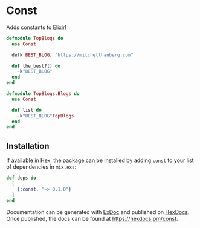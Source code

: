 # Const

Adds constants to Elixir!

```elixir
defmodule TopBlogs do
  use Const

  defk BEST_BLOG, "https://mitchellhanberg.com"

  def the_best?() do
    ~k"BEST_BLOG"
  end
end

defmodule TopBlogs.Blogs do
  use Const

  def list do
    ~k"BEST_BLOG"TopBlogs
  end
end
```

## Installation

If [available in Hex](https://hex.pm/docs/publish), the package can be installed
by adding `const` to your list of dependencies in `mix.exs`:

```elixir
def deps do
  [
    {:const, "~> 0.1.0"}
  ]
end
```

Documentation can be generated with [ExDoc](https://github.com/elixir-lang/ex_doc)
and published on [HexDocs](https://hexdocs.pm). Once published, the docs can
be found at <https://hexdocs.pm/const>.
